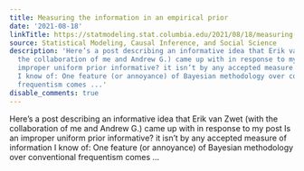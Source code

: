 ```yaml
---
title: Measuring the information in an empirical prior
date: '2021-08-18'
linkTitle: https://statmodeling.stat.columbia.edu/2021/08/18/measuring-the-information-in-an-empirical-prior/
source: Statistical Modeling, Causal Inference, and Social Science
description: 'Here’s a post describing an informative idea that Erik van Zwet (with
  the collaboration of me and Andrew G.) came up with in response to my post Is an
  improper uniform prior informative? it isn’t by any accepted measure of information
  I know of: One feature (or annoyance) of Bayesian methodology over conventional
  frequentism comes ...'
disable_comments: true
---
```

Here’s a post describing an informative idea that Erik van Zwet (with the collaboration of me and Andrew G.) came up with in response to my post Is an improper uniform prior informative? it isn’t by any accepted measure of information I know of: One feature (or annoyance) of Bayesian methodology over conventional frequentism comes ...